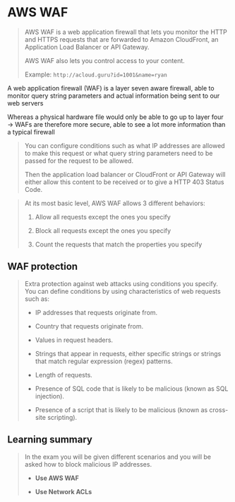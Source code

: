 # AWS WAF

> AWS WAF is a web application firewall that lets you monitor the HTTP and HTTPS requests that are forwarded to Amazon CloudFront, an Application Load Balancer or API Gateway.
>
> AWS WAF also lets you control access to your content.
>
> Example: `http://acloud.guru?id=1001&name=ryan`

A web application firewall (WAF) is a layer seven aware firewall, able to monitor query string parameters and actual information being sent to our web servers

Whereas a physical hardware file would only be able to go up to layer four → WAFs are therefore more secure, able to see a lot more information than a typical firewall

> You can configure conditions such as what IP addresses are allowed to make this request or what query string parameters need to be passed for the request to be allowed.
>
> Then the application load balancer or CloudFront or API Gateway will either allow this content to be received or to give a HTTP 403 Status Code.

> At its most basic level, AWS WAF allows 3 different behaviors:
>
> 1. Allow all requests except the ones you specify
>
> 2. Block all requests except the ones you specify
>
> 3. Count the requests that match the properties you specify

## WAF protection

> Extra protection against web attacks using conditions you specify. You can define conditions by using characteristics of web requests such as:
>
> * IP addresses that requests originate from.
>
> * Country that requests originate from.
>
> * Values in request headers.
>
> * Strings that appear in requests, either specific strings or strings that match regular expression (regex) patterns.
>
> * Length of requests.
>
> * Presence of SQL code that is likely to be malicious (known as SQL injection).
>
> * Presence of a script that is likely to be malicious (known as cross-site scripting).

## Learning summary

> In the exam you will be given different scenarios and you will be asked how to block malicious IP addresses.
>
> * **Use AWS WAF**
>
> * **Use Network ACLs**
